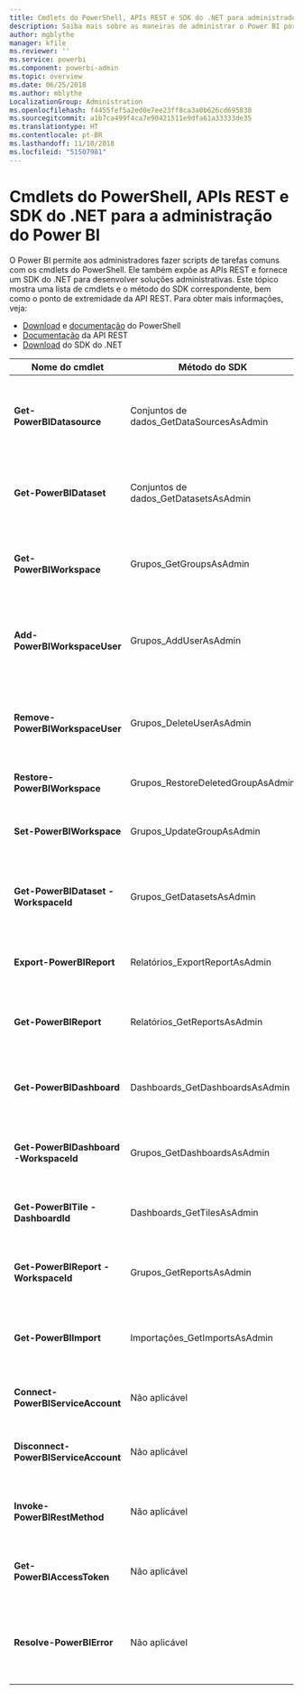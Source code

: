 ```yaml
---
title: Cmdlets do PowerShell, APIs REST e SDK do .NET para administradores
description: Saiba mais sobre as maneiras de administrar o Power BI por meio de scripts e APIs de programação.
author: mgblythe
manager: kfile
ms.reviewer: ''
ms.service: powerbi
ms.component: powerbi-admin
ms.topic: overview
ms.date: 06/25/2018
ms.author: mblythe
LocalizationGroup: Administration
ms.openlocfilehash: f4455fef5a2ed0e7ee23ff8ca3a0b626cd695838
ms.sourcegitcommit: a1b7ca499f4ca7e90421511e9dfa61a33333de35
ms.translationtype: HT
ms.contentlocale: pt-BR
ms.lasthandoff: 11/10/2018
ms.locfileid: "51507981"
---
```

# <a name="powershell-cmdlets-rest-apis-and-net-sdk-for-power-bi-administration"></a>Cmdlets do PowerShell, APIs REST e SDK do .NET para a administração do Power BI
O Power BI permite aos administradores fazer scripts de tarefas comuns com os cmdlets do PowerShell. Ele também expõe as APIs REST e fornece um SDK do .NET para desenvolver soluções administrativas. Este tópico mostra uma lista de cmdlets e o método do SDK correspondente, bem como o ponto de extremidade da API REST. Para obter mais informações, veja:

  - [Download](https://www.powershellgallery.com/packages/MicrosoftPowerBIMgmt/) e [documentação](https://docs.microsoft.com/powershell/power-bi/overview?view=powerbi-ps) do PowerShell
  - [Documentação](https://docs.microsoft.com/rest/api/power-bi/admin) da API REST
  - [Download](https://www.nuget.org/packages/Microsoft.PowerBI.Api/) do SDK do .NET 


| **Nome do cmdlet** | **Método do SDK** | **Ponto de extremidade da API REST** | **Descrição** |
| --- | --- | --- | --- |
| **Get-PowerBIDatasource** | Conjuntos de dados\_GetDataSourcesAsAdmin | /v1.0/myorg/admin/datasets/{datasetkey}/datasources | Obtém as fontes de dados para um determinado conjunto de dados. |
| **Get-PowerBIDataset** | Conjuntos de dados\_GetDatasetsAsAdmin | /v1.0/myorg/admin/datasets | Obtém a lista completa de conjuntos de dados em um locatário do Power BI. |
| **Get-PowerBIWorkspace** | Grupos\_GetGroupsAsAdmin | /v1.0/myorg/admin/groups | Obtém a lista completa de workspaces em um locatário do Power BI. |
| **Add-PowerBIWorkspaceUser** | Grupos\_AddUserAsAdmin | /v1.0/myorg/admin/groups/{groupId}/users | Adiciona um usuário como um membro a um determinado workspace. |
| **Remove-PowerBIWorkspaceUser** | Grupos\_DeleteUserAsAdmin | /v1.0/myorg/admin/groups/{groupId}/users/{user} | Remove um usuário da lista de membros de um determinado workspace. |
| **Restore-PowerBIWorkspace** | Grupos\_RestoreDeletedGroupAsAdmin | /v1.0/myorg/admin/groups/{groupId}/restore | Restaura um workspace excluído. |
| **Set-PowerBIWorkspace** | Grupos\_UpdateGroupAsAdmin | /v1.0/myorg/admin/groups/{groupId} | Atualiza as propriedades de um determinado workspace. |
| **Get-PowerBIDataset -WorkspaceId** | Grupos\_GetDatasetsAsAdmin | /v1.0/myorg/admin/groups/{group\_id}/datasets | Obtém os conjuntos de dados dentro de um determinado workspace. |
| **Export-PowerBIReport** | Relatórios\_ExportReportAsAdmin | Não aplicável | Exporta um determinado relatório a um arquivo local. |
| **Get-PowerBIReport** | Relatórios\_GetReportsAsAdmin | /v1.0/myorg/admin/reports | Obtém a lista completa de relatórios em um locatário do Power BI. |
| **Get-PowerBIDashboard** | Dashboards\_GetDashboardsAsAdmin | /v1.0/myorg/admin/dashboards | Obtém a lista completa de dashboards em um locatário do Power BI. |
| **Get-PowerBIDashboard -WorkspaceId** | Grupos\_GetDashboardsAsAdmin | /v1.0/myorg/admin/groups/{group\_id}/dashboards | Obtém os dashboards dentro de um determinado workspace. |
| **Get-PowerBITile -DashboardId** | Dashboards\_GetTilesAsAdmin | /v1.0/myorg/admin/dashboards/{dashboard\_id}/tiles | Obtém os blocos de um determinado dashboard. |
| **Get-PowerBIReport -WorkspaceId** | Grupos\_GetReportsAsAdmin | /v1.0/myorg/admin/groups/{group\_id}/reports | Obtém os relatórios dentro de um determinado workspace. |
| **Get-PowerBIImport** | Importações\_GetImportsAsAdmin | /v1.0/myorg/admin/imports | Obtém a lista completa de importações em um locatário do Power BI. |
| **Connect-PowerBIServiceAccount** | Não aplicável | Não aplicável | Faça logon no Power BI e inicie uma sessão. |
| **Disconnect-PowerBIServiceAccount** | Não aplicável | Não aplicável | Faça logoff do Power BI e feche a sessão existente. |
| **Invoke-PowerBIRestMethod** | Não aplicável | Não aplicável | Envie chamadas arbitrárias da API REST ao Power BI. |
| **Get-PowerBIAccessToken** | Não aplicável | Não aplicável | Obtenha o token de acesso do Power BI em uma sessão. |
| **Resolve-PowerBIError** | Não aplicável | Não aplicável | Obtenha informações detalhadas do erro para chamadas de cmdlet sem êxito. |